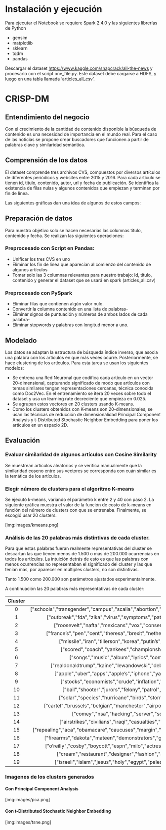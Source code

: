 # Instalación y ejecución
Para ejecutar el Notebook se requiere Spark 2.4.0 y las siguientes librerías de Python
* gensim
* matplotlib
* sklearn
* tqdm
* pandas

Descargar el dataset https://www.kaggle.com/snapcrack/all-the-news y procesarlo con el script one_file.py. Este dataset debe cargarse a HDFS, y luego en una tabla llamada ‘articles_all_csv’.

# CRISP-DM
## Entendimiento del negocio 
Con el crecimiento de la cantidad de contenido disponible la búsqueda de contenido es una necesidad de importancia en el mundo real. Para el caso de  las noticias se propone crear buscadores que funcionen a partir de palabras clave y similaridad semántica.

## Comprensión de los datos
El dataset comprende tres archivos CVS, compuestos por diversos artículos de diferentes periódicos y websites entre 2015 y 2016. Para cada artículo se tienen id,  titulo, contenido, autor, url y fecha de publicación. Se identifica la existencia de filas nulas y algunos contenidos que empiezan y terminan por fin de línea.

Las siguientes gráficas dan una idea de algunos de estos campos:


## Preparación de datos
Para nuestro objetivo solo se hacen necesarias las columnas título, contenido y fecha.  Se realizan las siguientes operaciones:

### Preprocesado con Script en Pandas:
* Unificar los tres CVS en uno 
* Eliminar los fin de línea que aparecían al comienzo del contenido de algunos artículos 
* Tomar solo las 3 columnas relevantes para nuestro trabajo: Id, titulo, contenido y generar el dataset que se usará en spark (articles_all.csv)

### Preprocesado con PySpark 
* Eliminar filas que contienen algún valor nulo.
* Convertir la columna contenido en una lista de palabras-
* Eliminar signos de puntuación y números de ambos lados de cada palabra-
* Eliminar stopwords y palabras con longitud menor a uno.

## Modelado
Los datos se adaptan la estructura de búsqueda índice inverso, que asocia una palabra con los artículos en que más veces ocurre. Posteriormente, se hace clustering de los artículos. Para esta tarea se usan los siguientes modelos:

* Se entrena una Red Neuronal que codifica cada artículo en un vector 20-dimensional, capturando significado de modo que artículos con temas similares tengan representaciones cercanas, técnica conocida como Doc2Vec. En el entrenamiento se itera 20 veces sobre todo el dataset y usa un learning rate decreciente que empieza en 0.025.
* Se agrupan estos vectores en 20 clusters usando K-means.
* Como los clusters obtenidos con  K-means son 20-dimensionales, se usan las técnicas de reducción de dimensionalidad Principal Component Analysis y t-Distributed Stochastic Neighbor Embedding para poner los artículos en un espacio 2D. 


## Evaluación
### Evaluar similaridad de algunos artículos con Cosine Similarity
Se muestrean artículos aleatorios y se verifica manualmente que la similaridad coseno entre sus vectores se corresponda con cuán similar es la temática de los artículos. 
### Elegir número de clusters para el algoritmo K-means
Se ejecutó k-means, variando el parámetro k entre 2 y 40 con paso 2. La siguiente gráfica muestra el valor de la función de costo de k-means en función del número de clusters con que se entrenaba. Finalmente, se escogió usar 20 clusters.

[img:images/kmeans.png]

### Análisis de las 20 palabras más distintivas de cada cluster.
Para que estas palabras fueran realmente representativas del cluster se descartan las que tienen menos de 1.500 o más de 200.000 ocurrencias en todos los artículos. La intuición detrás de esto es que las palabras con menos ocurrencias no representaban el significado del cluster y las que tenían más, por aparecer en múltiples clusters, no son distintivas. 

Tanto 1.500 como 200.000 son parámetros ajustados experimentalmente. 

A continuación las 20 palabras más representativas de cada cluster: 

| Cluster |                                                                                                  Most Distinctive Words                                                                                                 |
|:-------:|:-----------------------------------------------------------------------------------------------------------------------------------------------------------------------------------------------------------------------:|
|    0    | ["schools","transgender","campus","scalia","abortion","gorsuch","faculty","teachers","justices","devos","colleges","antonin","legislature","students","abortions","charter","bathrooms","clinics","school’s","court’s"] |
|    1    |         ["outbreak","fda","zika","virus","symptoms","patients","genetic","mosquitoes","infected","disease","clinical","mosquito","treatments","autism","vaccine","cdc","diet","bacteria","diseases","infection"]        |
|    2    |            ["roosevelt","nafta","mexicans","vox","conservatism","gingrich","nixon","romney","elites","coal","populist","pruitt","populism","tpp","reagan","inaugural","reader","mitt","bannon","nationalism"]           |
|    3    |         ["france’s","pen","cent","theresa","brexit","netherlands","merkel","european","britain’s","chancellor","bloc","parliament","eu","britain","labour","macron","cameron","referendum","le","parliamentary"]        |
|    4    |           ["missile","iran","tillerson","korea","putin’s","ballistic","xi","nuclear","sanctions","iran’s","korean","ukraine","taiwan","nato","missiles","pyongyang","jong","netanyahu","korea’s","peninsula"]           |
|    5    |               ["scored","coach","yankees","championship","tournament","ball","nfl","players","knicks","nba","giants","league","player","jets","curry","yards","quarterback","warriors","mets","patriots"]               |
|    6    |                      ["songs","music","album","lyrics","comedy","episodes","pop","show’s","movie","film","episode","jazz","comic","movies","musical","band","films","song","characters","broadway"]                     |
|    7    |            ["realdonaldtrump","kaine","lewandowski","debates","melania","gingrich","conway","msnbc","biden","hannity","pac","carson","palin","pence","jeb","sexist","weiner","hillary’s","kellyanne","mate"]            |
|    8    |              ["apple","uber","apps","apple’s","iphone","yahoo","motors","startup","tesla","acquisition","merger","musk","inc","software","microsoft","samsung","smartphone","antitrust","android","google"]             |
|    9    |                ["stocks","economists","crude","inflation","wells","fed","monetary","index","stimulus","exports","dow","bonds","mnuchin","imports","dollar","reserve","nasdaq","securities","fargo","s&p"]               |
|    10   |             ["bail","shooter","jurors","felony","patrol","cop","inmates","sheriff’s","officer","police","custody","shooting","firearm","sheriff","cops","hernandez","nypd","shootings","officers","fatally"]            |
|    11   |                ["solar","species","hurricane","birds","storm","weather","arctic","warming","mars","fish","moon","ocean","winds","nasa","scientists","snow","planet","temperatures","temperature","earth"]               |
|    12   |        ["cartel","brussels","belgian","manchester","airport","rio","attackers","swedish","turkey’s","migrant","migrants","turkish","sweden","coup","duterte","istanbul","detained","erdogan","asylum","attacker"]       |
|    13   |                 ["comey","nsa","hacking","server","schiff","fbi","abedin","cia","comey’s","collusion","fbi’s","leaks","mueller","flynn’s","nunes","flynn","yates","kislyak","intelligence","classified"]                |
|    14   |           ["airstrikes","civilians","iraqi","casualties","afghan","rebel","mosul","aleppo","taliban","rebels","assad","fighters","raqqa","baghdad","syrian","bashar","sunni","militants","syria’s","kurdish"]           |
|    15   |     ["repealing","aca","obamacare","caucuses","margin","repeal","insurers","delegate","sanders’s","medicaid","kasich","filibuster","caucus","medicare","ryan’s","gop’s","delegates","turnout","premiums","contests"]    |
|    16   |         ["firearms","dakota","mateen","demonstrators","guns","deportation","dhs","policing","ferguson","gun","rouge","shootings","nypd","sanctuary","orlando","tribe","protesters","baton","refuge","pipeline"]         |
|    17   |          ["o’reilly","cosby","boycott","espn","milo","actress","gawker","trans","academy","harassment","feminist","ailes","awards","celebrities","yiannopoulos","oscar","sexist","instagram","anthem","makeup"]         |
|    18   |              ["cream","restaurant","designer","fashion","art","painting","chicken","design","taste","listing","wedding","beer","restaurants","museum","cooking","wine","cheese","kitchen","coffee","meal"]              |
|    19   |          ["israeli","islam","jesus","holy","egypt","palestinian","palestinians","francis","pope","jerusalem","christians","israel’s","jews","cuban","cuba","catholic","castro","jewish","holocaust","egyptian"]         


### Imagenes de los clusters generados
#### Con Principal Component Analysis

[img:images/pca.png]

#### Con t-Distributed Stochastic Neighbor Embedding 

[img:images/tsne.png]

